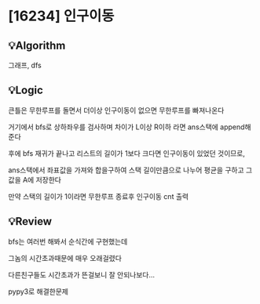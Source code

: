 # [16234] 인구이동
## 💡Algorithm
그래프, dfs

## 💡Logic
큰틀은 무한루프를 돌면서 더이상 인구이동이 없으면 무한루프를 빠져나온다

거기에서 bfs로 상하좌우를 검사하며 차이가 L이상 R이하 라면 ans스택에 append해준다

후에 bfs 재귀가 끝나고 리스트의 길이가 1보다 크다면 인구이동이 있었던 것이므로,

ans스택에서 좌표값을 가져와  합을구하여 스택 길이만큼으로 나누어 평균을 구하고 그값을 A에 저장한다

만약 스택의 길이가 1이라면 무한루프 종료후 인구이동 cnt 출력

## 💡Review
bfs는 여러번 해봐서 순식간에 구현했는데

그놈의 시간초과때문에 매우 오래걸렸다

다른친구들도 시간초과가 뜬걸보니 잘 안되나보다...

pypy3로 해결한문제